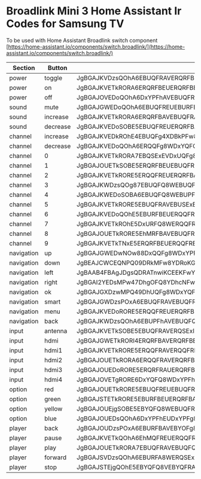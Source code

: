 # Broadlink Mini 3 Home Assistant Ir Codes for Samsung TV

To be used with Home Assistant Broadlink switch component 
[https://home-assistant.io/components/switch.broadlink/](https://home-assistant.io/components/switch.broadlink/)

|Section|Button|Code|
|--|--|--|
|power|toggle|JgBGAJKVDzsQOhA6EBUQFRAVERQRFBE5EDoSOBEUERQRFBAVEBURFBE5ERQRFBAVERQRFBEUETkRFBE5ETkRORE5EToQOg8ADQUAAA==|
|power|on|JgBGAJKVETkRORA6ERQRFBEUERQRFBE5ETkQOhAVEBUQFREUEBUQOhEUERQRORE5EBURFBA6EBUQOhE5EBUQFRA6EDoRFBEADQUAAA==|
|power|off|JgBGAJOVEDoQOhA6DxYPFhAVEBUQFRA6ETkROREUERQRFBEUEBUQFREUERQRORE5EBUQFRE5ETkRORE5ERUQFRA6DzsPFhAADQUAAA==|
|sound|mute|JgBGAJGWEDoQOhA6EBUQFREUEBURFBA6ETkRORITERQRFBEUEBURORE5ETkROREUERQTEhEUEBYPFhAVEBUQOg87EDoQOg8ADQUAAA==|
|sound|increase|JgBGAJKVETkRORA6ERQRFBAVEBUQFRA7EDkROhAUERUQFRAUEBYQOhA6EDoPFhAVEBUQFQ8WEBUPFhAVEDoQOhA6EDoQOg8ADQUAAA==|
|sound|decrease|JgBGAJKVEDoSOBE5EBUQFREUERQRFBA6EDoROREUEBURFBEUEBUQOhE5ERQROREUEBURFBAVEBUQFRE5ERQQOhE5EDoQOhAADQUAAA==|
|channel|increase|JgBGAJKVEDkROhE4EBUQFg4XDBkPFw86DzsQOg8WERQPFhAVEBUQFRA5ERUPFhA6DxYQFQ8WDzoRFQ87EDoRFBA5EToQOg8ADQUAAA==|
|channel|decrease|JgBGAJKVEDoQOhA6ERQQFg8WDxYQFQ87EDoQOg8WDxcOFw8VDxcOFg8XDhYRFQ47EBUPFg8WDzsPPA87EDkRFBE5EjgQOhAADQUAAA==|
|channel|0|JgBGAJKVETkRORA7EBQSExEVDxUQFg87DzsTNw8WERQPFhAVDxYPOxAVEBUPFg87DxYRFBAVDxcPOhA6EDoQFRA6ETkQOhAADQUAAA==|
|channel|1|JgBGAJOUETkSOBE5ERQRFBEUEBUQFRE5ETkROREVDxUQFhAWDhYPFhITEDoPFg8VEBYPFg8WEDoQOhAVETkQOhA6EDoQOg8ADQUAAA==|
|channel|2|JgBGAJKVETkRORE5ERQQFREUERQRFBA6EjgTNxAWEBUQFRAVEBUPOxAVEDoPFhAVDxYQFRAVEBUQOhEUEDoQOhA6DzsQOhAADQUAAA==|
|channel|3|JgBGAJKWDzsQOg87EBUQFQ8WEBUQFRA6DzsQOg8WDxYQFRAVDxYQFRA6EDoQFRAVEBURFA8WEDoRFBEUEDoPOxA6EDoPOxAADQUAAA==|
|channel|4|JgBGAJKWEDoSOBA6EBUQFQ8WEBUPFg87EDoQOhAVEBUQExQTEBURFBAVEBUROREUEBURFBEUEDoRORE5EBUSOBE5ETkQOhEADQUAAA==|
|channel|5|JgBGAJKVETkRORE5EBUQFRAVEBUSExE5ETkROREUEBURFBAVEBURORITEBUSOBEUERQQFREUExIQOhE5EBURORE5EjgQOhEADQUAAA==|
|channel|6|JgBGAJKVEDoQOhE5EBURFBEUERQQFRA6ETkQOhEUEBUQFREUERQRFBE5ERQQOhAVEBUQFREUETkRFBE5EhMQOhE5ETkROREADQUAAA==|
|channel|7|JgBGAJKVETkROhE5DxURFQ8WERQQFRA6EDoQOhEUDxYPFg8WEBUQFREUDzsRORAVEBUQFRAVEDoSOBITERQRORE5EDoTNxEADQUAAA==|
|channel|8|JgBGAJOUETkRORE5EhMRFBAVEBUQFRA6EzcRORIUDxUQFRAVERQQOhAVEDoQOw8WEBQRFQ8WEBUQORIUEBURORA6EDoQOg8ADQUAAA==|
|channel|9|JgBGAJKVETkTNxE5ERQRFBEUERQQFRE5EDoROREUERQRFBEUDxYQFRA6ETkRORAVDxYPFhAVDzsRFBAVEBUQOhA6EDoQOg8ADQUAAA==|
|navigation|up|JgBGAJGWEDwNOw88DxQQFg8WDxYPFg86ETkROw8VEBYPFQ8XEBUOFhEVDhYPFhEVDzoROBEVDzsQOw86EDkROhAWDhYPPA4ADQUAAA==|
|navigation|down|JgBEAJCWCEQNPQ09DRkMFw8YDRoKGA09DUEKPQwXDjsPGgoZCz8OIQYUDhgNHAk8DEEMFgscDTwNOw9BCkAJFg8YDTwOAA0FAAAAAA==|
|navigation|left|JgBAAB4FBAgJDgsQDRATnwiKCEEKFwYgDEEJYg2yCBgNGQwfBiAHPQeLCB4LiwoaCRwJQgofB0AKPwgdChsKPwkADQUAAAAAAAAAAA==|
|navigation|right|JgBGAI2YEDsMPw47DhgOFQ8YDhcNFw47DzsPPBEVDRcOFhAVEBcPFBE5EBYMGQ8WDjwOPQ0XDzsOFhE7DTwPOw4WDxYPOxAADQUAAA==|
|navigation|ok|JgBGAJGXDzwMPQ49DhUQFg8WDxYQFBE6ETkPOhAWEBUPFg8WDxYQFQ8WEBYOOhAWDzsSOA8WDzsQOxA4ERUPOxAVDxYQOg8ADQUAAA==|
|navigation|smart|JgBGAJGWDzsPOxA6EBUQFRAVEBUQFRA6ETkQOhAVEBUQFREUEBURORAVERQRORA6ETkROREUERQRORA6ERQQFRITEBUROREADQUAAA==|
|navigation|menu|JgBGAJKVEDoRORE5ERQQFREUERQRFBE5ETkQOhEUERQQFRAVERQRFBA6ERQRORA6ERQQFRAVETkQFRE5EBUQFRA6EDoROREADQUAAA==|
|navigation|back|JgBGAJKWDzsQOhA6EBUPFhAVEBUQFQ87EDoSOBAVEBUPFhITEBUQFREUERQQOhA6EBUQOhAVEDoQOhA6ERQQFRE5EBUPOxEADQUAAA==|
|input|antenna|JgBGAJKVETkSOBE5EBUQFRAVERQSExI4ETkQOhAVERQRFBEUEBUQFRE5ETkQFRA6ETkQFRAVETkRFBAWDzsPFhAVDjwQOg8ADQUAAA==|
|input|hdmi|JgBGAJGWETkRORI4ERQRFBAVERQRFBE5ETkROREUEBURFBEUERQQOxA6EBUPOw8WDxYQFRA6DxYQFRA6EBUPOxA6ETkRFBEADQUAAA==|
|input|hdmi1|JgBGAJKVETkRORE5ERQQFRAVERQQFRE5ETkROREUERQRFBEUERQRORAVERUPOxAVDzsQOhA6EBUQOhA6EBUQOhAVEBUPFhAADQUAAA==|
|input|hdmi2|JgBGAJOUETkRORA6ERQQFRAVERQRFBA6ETkROhAVDxYQFQ8WEBUQFQ87EDoRORA6DzsQFRA6DzsPFhAVDxYQFRAVEDoQFRAADQUAAA==|
|input|hdmi3|JgBGAJOUEDoRORE5ERQRFRAUERQRFBE5EDsQOhAVEBUPFg8WDxYPFhA6EBUPFg8WEBUROQ87EDoQFQ87EDoQOhA6EBUPFhAADQUAAA==|
|input|hdmi4|JgBGAJOVETgRORE6DxYQFQ8WDxYPFhA6EDoQOhAVDxYQFQ8WDxYPOw8WEDoQFRAVDxYPOxA6EBUQOhAVEDoQOhA6EBUPFhAADQUAAA==|
|option|red|JgBGAJOUETkRORE5EBUQFREUEBUQFRA6EDoQOhAVEBURFBAVEBUQFRAVETkROREUEDoROREUETkROREUERQROREVEBUQOhAADQUAAA==|
|option|green|JgBGAJSTETkRORE5EBURFBEUERQRFBA6ETkRORAVERQSExAVEBURFBEUEDsQFQ87EBUPFg8WEDoPOw8WEDoQFRA6EDoQOhAADQUAAA==|
|option|yellow|JgBGAJOUEjgSOBE5EBYQFQ8WEBUQFRA6DzsQOhAVDxYQFQ8WEBUQOhAVEDoRFBE5EBURFBEUEBUQOhEUETkQFRE5ETkQOhEADQUAAA==|
|option|blue|JgBGAJOUEDsQOhA6DxYPFhEUDxYPFg87EDoPOxAVEBUQFRAVEBURFBA6ETkRFBA6ERQQFRAVEDoPFhAVETkRFBE5EzcQOhAADQUAAA==|
|player|back|JgBGAJOUDzsPOxA6EBURFBAVEBYOFg87EDoQOhEUDxYPFg8WDxYQOhAVDzsQFQ8WEhMQOhAVEBURORAVETkRORE5ERQQOhEADQUAAA==|
|player|pause|JgBGAJKVETkQOhA6EhMQFREUERQQFRA7DzsQOhAVEBUPFhAVDxYQFRE5EBUQOhAVERQROREUETkQFRE5ERQQOhA6EBUQOhAADQUAAA==|
|player|play|JgBGAJOUETkRORA7EBUQFRAVEBUQFQ87DzsPOw8WEBUQFRAVEBUPOxA6EDoRFBEUEBURORAVEBURFBEUEDoRORE5ERUPOw8ADQUAAA==|
|player|forward|JgBGAJSVDzsQOhA6EBURFA8WERQSExA6EjgQOhAVEBUQFREUEBUQFREUEBUROREUEhMQOhAVEDoRORE5ERQRORE5EhMSOBEADQUAAA==|
|player|stop|JgBGAJSTEjgQOhE5EBYQFQ8VEBYQFRA6DzsPOxAVEBUPFg8WEBUQFRA6EDoRFBAVERQROg8VEDoRFBEUETkQOhE5EhMQOhAADQUAAA==|


